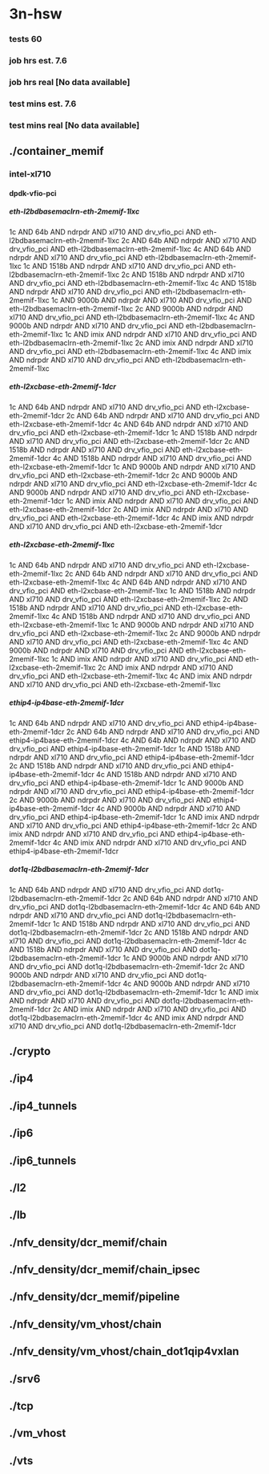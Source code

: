 # 3n-hsw
### tests 60
### job hrs est. 7.6
### job hrs real [No data available]
### test mins est. 7.6
### test mins real [No data available]
## ./container_memif
### intel-xl710
#### dpdk-vfio-pci
##### eth-l2bdbasemaclrn-eth-2memif-1lxc
1c AND 64b AND ndrpdr AND xl710 AND drv_vfio_pci AND eth-l2bdbasemaclrn-eth-2memif-1lxc
2c AND 64b AND ndrpdr AND xl710 AND drv_vfio_pci AND eth-l2bdbasemaclrn-eth-2memif-1lxc
4c AND 64b AND ndrpdr AND xl710 AND drv_vfio_pci AND eth-l2bdbasemaclrn-eth-2memif-1lxc
1c AND 1518b AND ndrpdr AND xl710 AND drv_vfio_pci AND eth-l2bdbasemaclrn-eth-2memif-1lxc
2c AND 1518b AND ndrpdr AND xl710 AND drv_vfio_pci AND eth-l2bdbasemaclrn-eth-2memif-1lxc
4c AND 1518b AND ndrpdr AND xl710 AND drv_vfio_pci AND eth-l2bdbasemaclrn-eth-2memif-1lxc
1c AND 9000b AND ndrpdr AND xl710 AND drv_vfio_pci AND eth-l2bdbasemaclrn-eth-2memif-1lxc
2c AND 9000b AND ndrpdr AND xl710 AND drv_vfio_pci AND eth-l2bdbasemaclrn-eth-2memif-1lxc
4c AND 9000b AND ndrpdr AND xl710 AND drv_vfio_pci AND eth-l2bdbasemaclrn-eth-2memif-1lxc
1c AND imix AND ndrpdr AND xl710 AND drv_vfio_pci AND eth-l2bdbasemaclrn-eth-2memif-1lxc
2c AND imix AND ndrpdr AND xl710 AND drv_vfio_pci AND eth-l2bdbasemaclrn-eth-2memif-1lxc
4c AND imix AND ndrpdr AND xl710 AND drv_vfio_pci AND eth-l2bdbasemaclrn-eth-2memif-1lxc
##### eth-l2xcbase-eth-2memif-1dcr
1c AND 64b AND ndrpdr AND xl710 AND drv_vfio_pci AND eth-l2xcbase-eth-2memif-1dcr
2c AND 64b AND ndrpdr AND xl710 AND drv_vfio_pci AND eth-l2xcbase-eth-2memif-1dcr
4c AND 64b AND ndrpdr AND xl710 AND drv_vfio_pci AND eth-l2xcbase-eth-2memif-1dcr
1c AND 1518b AND ndrpdr AND xl710 AND drv_vfio_pci AND eth-l2xcbase-eth-2memif-1dcr
2c AND 1518b AND ndrpdr AND xl710 AND drv_vfio_pci AND eth-l2xcbase-eth-2memif-1dcr
4c AND 1518b AND ndrpdr AND xl710 AND drv_vfio_pci AND eth-l2xcbase-eth-2memif-1dcr
1c AND 9000b AND ndrpdr AND xl710 AND drv_vfio_pci AND eth-l2xcbase-eth-2memif-1dcr
2c AND 9000b AND ndrpdr AND xl710 AND drv_vfio_pci AND eth-l2xcbase-eth-2memif-1dcr
4c AND 9000b AND ndrpdr AND xl710 AND drv_vfio_pci AND eth-l2xcbase-eth-2memif-1dcr
1c AND imix AND ndrpdr AND xl710 AND drv_vfio_pci AND eth-l2xcbase-eth-2memif-1dcr
2c AND imix AND ndrpdr AND xl710 AND drv_vfio_pci AND eth-l2xcbase-eth-2memif-1dcr
4c AND imix AND ndrpdr AND xl710 AND drv_vfio_pci AND eth-l2xcbase-eth-2memif-1dcr
##### eth-l2xcbase-eth-2memif-1lxc
1c AND 64b AND ndrpdr AND xl710 AND drv_vfio_pci AND eth-l2xcbase-eth-2memif-1lxc
2c AND 64b AND ndrpdr AND xl710 AND drv_vfio_pci AND eth-l2xcbase-eth-2memif-1lxc
4c AND 64b AND ndrpdr AND xl710 AND drv_vfio_pci AND eth-l2xcbase-eth-2memif-1lxc
1c AND 1518b AND ndrpdr AND xl710 AND drv_vfio_pci AND eth-l2xcbase-eth-2memif-1lxc
2c AND 1518b AND ndrpdr AND xl710 AND drv_vfio_pci AND eth-l2xcbase-eth-2memif-1lxc
4c AND 1518b AND ndrpdr AND xl710 AND drv_vfio_pci AND eth-l2xcbase-eth-2memif-1lxc
1c AND 9000b AND ndrpdr AND xl710 AND drv_vfio_pci AND eth-l2xcbase-eth-2memif-1lxc
2c AND 9000b AND ndrpdr AND xl710 AND drv_vfio_pci AND eth-l2xcbase-eth-2memif-1lxc
4c AND 9000b AND ndrpdr AND xl710 AND drv_vfio_pci AND eth-l2xcbase-eth-2memif-1lxc
1c AND imix AND ndrpdr AND xl710 AND drv_vfio_pci AND eth-l2xcbase-eth-2memif-1lxc
2c AND imix AND ndrpdr AND xl710 AND drv_vfio_pci AND eth-l2xcbase-eth-2memif-1lxc
4c AND imix AND ndrpdr AND xl710 AND drv_vfio_pci AND eth-l2xcbase-eth-2memif-1lxc
##### ethip4-ip4base-eth-2memif-1dcr
1c AND 64b AND ndrpdr AND xl710 AND drv_vfio_pci AND ethip4-ip4base-eth-2memif-1dcr
2c AND 64b AND ndrpdr AND xl710 AND drv_vfio_pci AND ethip4-ip4base-eth-2memif-1dcr
4c AND 64b AND ndrpdr AND xl710 AND drv_vfio_pci AND ethip4-ip4base-eth-2memif-1dcr
1c AND 1518b AND ndrpdr AND xl710 AND drv_vfio_pci AND ethip4-ip4base-eth-2memif-1dcr
2c AND 1518b AND ndrpdr AND xl710 AND drv_vfio_pci AND ethip4-ip4base-eth-2memif-1dcr
4c AND 1518b AND ndrpdr AND xl710 AND drv_vfio_pci AND ethip4-ip4base-eth-2memif-1dcr
1c AND 9000b AND ndrpdr AND xl710 AND drv_vfio_pci AND ethip4-ip4base-eth-2memif-1dcr
2c AND 9000b AND ndrpdr AND xl710 AND drv_vfio_pci AND ethip4-ip4base-eth-2memif-1dcr
4c AND 9000b AND ndrpdr AND xl710 AND drv_vfio_pci AND ethip4-ip4base-eth-2memif-1dcr
1c AND imix AND ndrpdr AND xl710 AND drv_vfio_pci AND ethip4-ip4base-eth-2memif-1dcr
2c AND imix AND ndrpdr AND xl710 AND drv_vfio_pci AND ethip4-ip4base-eth-2memif-1dcr
4c AND imix AND ndrpdr AND xl710 AND drv_vfio_pci AND ethip4-ip4base-eth-2memif-1dcr
##### dot1q-l2bdbasemaclrn-eth-2memif-1dcr
1c AND 64b AND ndrpdr AND xl710 AND drv_vfio_pci AND dot1q-l2bdbasemaclrn-eth-2memif-1dcr
2c AND 64b AND ndrpdr AND xl710 AND drv_vfio_pci AND dot1q-l2bdbasemaclrn-eth-2memif-1dcr
4c AND 64b AND ndrpdr AND xl710 AND drv_vfio_pci AND dot1q-l2bdbasemaclrn-eth-2memif-1dcr
1c AND 1518b AND ndrpdr AND xl710 AND drv_vfio_pci AND dot1q-l2bdbasemaclrn-eth-2memif-1dcr
2c AND 1518b AND ndrpdr AND xl710 AND drv_vfio_pci AND dot1q-l2bdbasemaclrn-eth-2memif-1dcr
4c AND 1518b AND ndrpdr AND xl710 AND drv_vfio_pci AND dot1q-l2bdbasemaclrn-eth-2memif-1dcr
1c AND 9000b AND ndrpdr AND xl710 AND drv_vfio_pci AND dot1q-l2bdbasemaclrn-eth-2memif-1dcr
2c AND 9000b AND ndrpdr AND xl710 AND drv_vfio_pci AND dot1q-l2bdbasemaclrn-eth-2memif-1dcr
4c AND 9000b AND ndrpdr AND xl710 AND drv_vfio_pci AND dot1q-l2bdbasemaclrn-eth-2memif-1dcr
1c AND imix AND ndrpdr AND xl710 AND drv_vfio_pci AND dot1q-l2bdbasemaclrn-eth-2memif-1dcr
2c AND imix AND ndrpdr AND xl710 AND drv_vfio_pci AND dot1q-l2bdbasemaclrn-eth-2memif-1dcr
4c AND imix AND ndrpdr AND xl710 AND drv_vfio_pci AND dot1q-l2bdbasemaclrn-eth-2memif-1dcr
## ./crypto
## ./ip4
## ./ip4_tunnels
## ./ip6
## ./ip6_tunnels
## ./l2
## ./lb
## ./nfv_density/dcr_memif/chain
## ./nfv_density/dcr_memif/chain_ipsec
## ./nfv_density/dcr_memif/pipeline
## ./nfv_density/vm_vhost/chain
## ./nfv_density/vm_vhost/chain_dot1qip4vxlan
## ./srv6
## ./tcp
## ./vm_vhost
## ./vts
